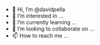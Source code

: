 - 👋 Hi, I’m @davidpella
- 👀 I’m interested in ...
- 🌱 I’m currently learning ...
- 💞️ I’m looking to collaborate on ...
- 📫 How to reach me ...

<!---
davidpella/davidpella is a ✨ special ✨ repository because its `README.md` (this file) appears on your GitHub profile.
You can click the Preview link to take a look at your changes.
--->
